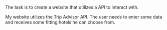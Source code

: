 The task is to create a website that utilizes a API to interact with.

My website utilizes the Trip Advisor API.
The user needs to enter some data and receives some fitting hotels he can choose from.
